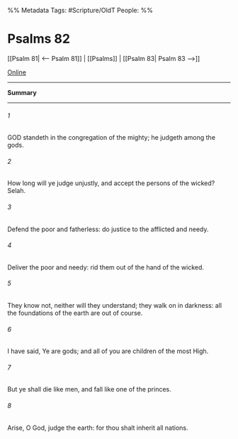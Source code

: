 

%% Metadata
Tags: #Scripture/OldT
People: 
%%
# Psalms 82
[[Psalm 81| <-- Psalm 81]] | [[Psalms]] | [[Psalm 83| Psalm 83 -->]]

[Online](https://churchofjesuschrist.org/study/scriptures/ot/ps/82?lang=eng)

---
__Summary__



---

###### 1
GOD standeth in the congregation of the mighty; he judgeth among the gods.
###### 2
How long will ye judge unjustly, and accept the persons of the wicked?  Selah.
###### 3
Defend the poor and fatherless: do justice to the afflicted and needy.
###### 4
Deliver the poor and needy: rid them out of the hand of the wicked.
###### 5
They know not, neither will they understand; they walk on in darkness: all the foundations of the earth are out of course.
###### 6
I have said, Ye are gods; and all of you are children of the most High.
###### 7
But ye shall die like men, and fall like one of the princes.
###### 8
Arise, O God, judge the earth: for thou shalt inherit all nations.



